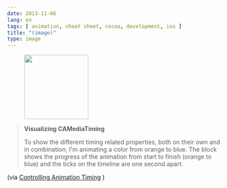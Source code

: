 ```yaml
---
date: 2013-11-06
lang: en
tags: [ animation, cheat sheet, cocoa, development, ios ]
title: "(image)"
type: image
---
```


<figure>
<a
href="https://hugo.ferreira.cc/visualizing-camediatiming-to-show-the-different/attachment/336/"
rel="attachment"><img
src="/wp-content/uploads/2013/11/tumblr_mvucxfnheC1qz82meo1_1280-150x150.jpg"
width="150" height="150" /></a></figure>

> **Visualizing CAMediaTiming**
>
> To show the different timing related properties, both on their own and
> in combination, I'm animating a color from orange to blue. The block
> shows the progress of the animation from start to finish (orange to
> blue) and the ticks on the timeline are one second apart.

(via [Controlling Animation
Timing](http://ronnqvi.st/controlling-animation-timing/) )

